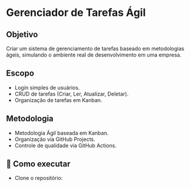 # Gerenciador de Tarefas Ágil

##  Objetivo
Criar um sistema de gerenciamento de tarefas baseado em metodologias ágeis, simulando o ambiente real de desenvolvimento em uma empresa.

##  Escopo
- Login simples de usuários.
- CRUD de tarefas (Criar, Ler, Atualizar, Deletar).
- Organização de tarefas em Kanban.

##  Metodologia
- Metodologia Ágil baseada em Kanban.
- Organização via GitHub Projects.
- Controle de qualidade via GitHub Actions.

## 🔧 Como executar
- Clone o repositório:
